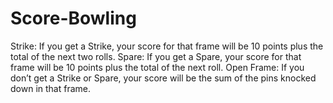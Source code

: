 # Score-Bowling
Strike: If you get a Strike, your score for that frame will be 10 points plus the total of the next two rolls.
Spare: If you get a Spare, your score for that frame will be 10 points plus the total of the next roll.
Open Frame: If you don’t get a Strike or Spare, your score will be the sum of the pins knocked down in that frame.
